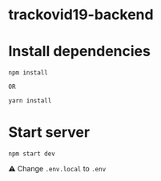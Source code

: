# trackovid19-backend



# Install dependencies

```
npm install

OR

yarn install
```

# Start server

```
npm start dev
```

:warning: Change `.env.local` to `.env`

